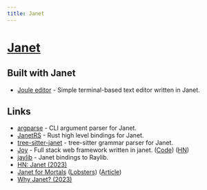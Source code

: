 ```yaml
---
title: Janet
---
```


# [Janet](https://janet-lang.org/)

## Built with Janet

- [Joule editor](https://github.com/CFiggers/joule-editor) - Simple terminal-based text editor written in Janet.

## Links

- [argparse](https://github.com/janet-lang/argparse) - CLI argument parser for Janet.
- [JanetRS](https://github.com/GrayJack/janetrs) - Rust high level bindings for Janet.
- [tree-sitter-janet](https://github.com/GrayJack/tree-sitter-janet) - tree-sitter grammar parser for Janet.
- [Joy](https://joy.swlkr.com/) - Full stack web framework written in janet. ([Code](https://github.com/joy-framework/joy)) ([HN](https://news.ycombinator.com/item?id=23046568))
- [jaylib](https://github.com/janet-lang/jaylib) - Janet bindings to Raylib.
- [HN: Janet (2023)](https://news.ycombinator.com/item?id=34843306)
- [Janet for Mortals](https://janet.guide/) ([Lobsters](https://lobste.rs/s/duwkz7/janet_for_mortals)) ([Article](https://ianthehenry.com/posts/janet-for-mortals/))
- [Why Janet? (2023)](https://ianthehenry.com/posts/why-janet/)
